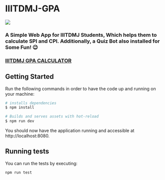 # IIITDMJ-GPA

![](https://visitor-badge.glitch.me/badge?page_id=abhisheknaiidu.IIITDMJ-GPA)

### A Simple Web App for IIITDMJ Students, Which helps them to calculate SPI and CPI. Additionally, a Quiz Bot also installed for Some Fun! 😉

### [IIITDMJ GPA CALCULATOR](https://iiitdmj-gpa.now.sh/)

## Getting Started

Run the following commands in order to have the code up and running on your machine:

```bash
# installs dependencies
$ npm install

# Builds and serves assets with hot-reload
$ npm run dev
```

You should now have the application running and accessible at http://localhost:8080.

## Running tests

You can run the tests by executing:

```bash
npm run test
```
